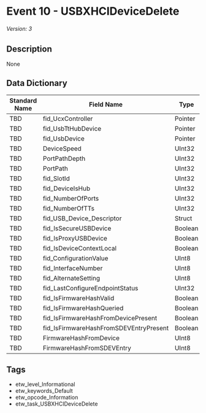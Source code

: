 # Event 10 - USBXHCIDeviceDelete
###### Version: 3

## Description
None

## Data Dictionary
|Standard Name|Field Name|Type|Description|Sample Value|
|---|---|---|---|---|
|TBD|fid_UcxController|Pointer|None|`None`|
|TBD|fid_UsbTtHubDevice|Pointer|None|`None`|
|TBD|fid_UsbDevice|Pointer|None|`None`|
|TBD|DeviceSpeed|UInt32|None|`None`|
|TBD|PortPathDepth|UInt32|None|`None`|
|TBD|PortPath|UInt32|None|`None`|
|TBD|fid_SlotId|UInt32|None|`None`|
|TBD|fid_DeviceIsHub|UInt32|None|`None`|
|TBD|fid_NumberOfPorts|UInt32|None|`None`|
|TBD|fid_NumberOfTTs|UInt32|None|`None`|
|TBD|fid_USB_Device_Descriptor|Struct|None|`None`|
|TBD|fid_IsSecureUSBDevice|Boolean|None|`None`|
|TBD|fid_IsProxyUSBDevice|Boolean|None|`None`|
|TBD|fid_IsDeviceContextLocal|Boolean|None|`None`|
|TBD|fid_ConfigurationValue|UInt8|None|`None`|
|TBD|fid_InterfaceNumber|UInt8|None|`None`|
|TBD|fid_AlternateSetting|UInt8|None|`None`|
|TBD|fid_LastConfigureEndpointStatus|UInt32|None|`None`|
|TBD|fid_IsFirmwareHashValid|Boolean|None|`None`|
|TBD|fid_IsFirmwareHashQueried|Boolean|None|`None`|
|TBD|fid_IsFirmwareHashFromDevicePresent|Boolean|None|`None`|
|TBD|fid_IsFirmwareHashFromSDEVEntryPresent|Boolean|None|`None`|
|TBD|FirmwareHashFromDevice|UInt8|None|`None`|
|TBD|FirmwareHashFromSDEVEntry|UInt8|None|`None`|

## Tags
* etw_level_Informational
* etw_keywords_Default
* etw_opcode_Information
* etw_task_USBXHCIDeviceDelete